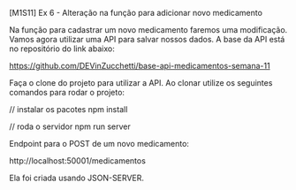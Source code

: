 [M1S11] Ex 6 - Alteração na função para adicionar novo medicamento

Na função para cadastrar um novo medicamento faremos uma modificação. Vamos agora utilizar uma API para salvar nossos dados. A base da API está no repositório do link abaixo:

https://github.com/DEVinZucchetti/base-api-medicamentos-semana-11

Faça o clone do projeto para utilizar a API. Ao clonar utilize os seguintes comandos para rodar o projeto:

// instalar os pacotes
npm install

// roda o servidor
npm run server

Endpoint para o POST de um novo medicamento:

http://localhost:50001/medicamentos

Ela foi criada usando JSON-SERVER.
